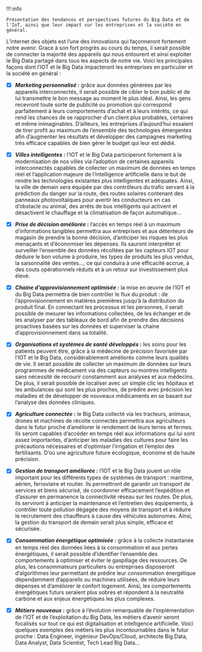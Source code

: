 !!! info

    Présentation des tendances et perspectives futures du Big Data et de l'IoT, ainsi que leur impact sur les entreprises et la société en général.


L’internet des objets est l’une des innovations qui façonneront fortement notre avenir. Grace à son fort progrès au cours du temps, il serait possible de connecter la majorité des appareils qui nous entourent et ainsi exploiter le Big Data partagé dans tous les aspects de notre vie. Voici les principales façons dont l’IOT et le Big Data impacteront les entreprises en particulier et la société en général :

- [x] ***Marketing personnalisé :*** grâce aux données générées par les appareils interconnectés, il serait possible de cibler le bon public et de lui transmettre le bon message au moment le plus idéal. Ainsi, les gens recevront toute sorte de publicité ou promotion qui correspond parfaitement à leurs comportements d’achat et à leurs intérêts, ce qui rend les chances de se rapprocher d’un client plus probables, certaines et même inimaginables.  D’ailleurs, les entreprises d’aujourd’hui essaient de tirer profit au maximum de l’ensemble des technologies émergentes afin d’augmenter les résultats et développer des campagnes marketing très efficace capables de bien gérer le budget qui leur est dédié.

- [x] ***Villes intelligentes :***  l’IOT et le Big Data participeront fortement à la modernisation de nos villes via l’adoption de certaines appareils interconnectés capables de collecter un maximum de données en temps réel et l’application majeure de l’intelligence artificielle dans le but de rendre les technologies existantes plus intelligentes et adéquates. Ainsi, la ville de demain sera équipée par des contrôleurs du trafic servant à la prédiction du danger sur la route, des routes solaires contenant des panneaux photovoltaïques pour avertir les conducteurs en cas d’obstacle ou animal, des arrêts de bus intelligents qui activent et désactivent le chauffage et la climatisation de façon automatique…

- [x] ***Prise de décision améliorée :*** l’accès en temps réel à un maximum d’informations tangibles permettra aux entreprises et aux détenteurs de magasin de prendre la bonne décision, d’anticiper les risques les plus menaçants et d’économiser les dépenses. Ils sauront interpréter et surveiller l’ensemble des données récoltées par les capteurs IOT pour déduire le bon volume à produire, les types de produits les plus vendus, la saisonnalité des ventes…, ce qui conduira à une efficacité accrue, à des couts opérationnels réduits et à un retour sur investissement plus élevé.

- [x] ***Chaine d’approvisionnement optimisée :*** la mise en œuvre de l’IOT et du Big Data permettra de bien contrôler le flux du produit : de l’approvisionnement en matières premières jusqu’à la distribution du produit final. En connectant les processus et les personnes, il serait possible de mesurer les informations collectées, de les échanger et de les analyser par des tableaux de bord afin de prendre des décisions proactives basées sur les données et superviser la chaine d’approvisionnement dans sa totalité.

- [x] ***Organisations et systèmes de santé développés :*** les soins pour les patients peuvent être, grâce à la médecine de précision favorisée par l’IOT et le Big Data, considérablement améliorés comme leurs qualités de vie. Il serait possible de collecter un maximum de données sur leurs programmes de médicament via des capteurs ou montres intelligents sans nécessité de recourir constamment aux analyses et aux médecins. De plus, il serait possible de localiser avec un simple clic les hôpitaux et les ambulances qui sont les plus proches, de prédire avec précision les maladies et de développer de nouveaux médicaments en se basant sur l’analyse des données cliniques.

- [x] ***Agriculture connectée :*** le Big Data collecté via les tracteurs, animaux, drones et machines de récolte connectés permettra aux agriculteurs dans le futur proche d’améliorer le rendement de leurs terres et fermes. Ils seront capables d’accéder en temps réel aux informations qui lui sont assez importantes, d’anticiper les maladies des cultures pour faire les précautions nécessaires et d’optimiser l’irrigation et l’emploi des fertilisants. D’où une agriculture future écologique, économe et de haute précision.

- [x] ***Gestion de transport améliorée :*** l’IOT et le Big Data jouent un rôle important pour les différents types de systèmes de transport : maritime, aérien, ferroviaire et routier. Ils permettront de garantir un transport de services et biens sécurisé, de coordonner efficacement l’expédition et d’assurer en permanence la connectivité réseau sur les routes. De plus, ils serviront à anticiper la maintenance et l’entretien des équipements, à contrôler toute pollution dégagée des moyens de transport et à réduire le recrutement des chauffeurs à cause des véhicules autonomes. Ainsi, la gestion du transport de demain serait plus simple, efficace et sécurisée.

- [x] ***Consommation énergétique optimisée :*** grâce à la collecte instantanée en temps réel des données liées à la consommation et aux pertes énergétiques, il serait possible d’identifier l’ensemble des comportements à optimiser et éviter le gaspillage des ressources. De plus, les consommateurs particuliers ou entreprises disposeront d’algorithmes leur permettant de prédire leur consommation énergétique dépendamment d’appareils ou machines utilisées, de réduire leurs dépenses et d’améliorer le confort logement. Ainsi, les comportements énergétiques futurs seraient plus sobres et répondent à la neutralité carbone et aux enjeux énergétiques les plus complexes. 

- [x] ***Métiers nouveaux :*** grâce à l’évolution remarquable de l’implémentation de l’IOT et de l’exploitation du Big Data, les métiers d’avenir seront focalisés sur tout ce qui est digitalisation et intelligence artificielle. Voici quelques exemples des métiers les plus incontournables dans le futur proche : Data Engineer, ingénieur DevOps/Cloud, architecte Big Data, Data Analyst, Data Scientist, Tech Lead Big Data…

